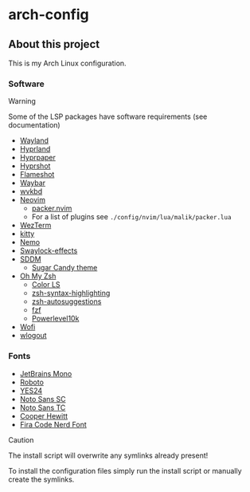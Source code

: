 # arch-config
## About this project
This is my Arch Linux configuration.

### Software

> [!WARNING]
> Some of the LSP packages have software requirements (see documentation)

- [Wayland](https://wayland.freedesktop.org/)
- [Hyprland](https://hyprland.org/)
- [Hyprpaper](https://github.com/hyprwm/hyprpaper)
- [Hyprshot](https://github.com/Gustash/Hyprshot)
- [Flameshot](https://github.com/flameshot-org/flameshot/releases)
- [Waybar](https://github.com/Alexays/Waybar)
- [wvkbd](https://github.com/jjsullivan5196/wvkbd)
- [Neovim](https://neovim.io/)
    - [packer.nvim](https://github.com/wbthomason/packer.nvim)
    - For a list of plugins see `./config/nvim/lua/malik/packer.lua`
- [WezTerm](https://wezfurlong.org/wezterm/)
- [kitty](https://sw.kovidgoyal.net/kitty/)
- [Nemo](https://github.com/linuxmint/nemo)
- [Swaylock-effects](https://github.com/mortie/swaylock-effects)
- [SDDM](https://github.com/sddm/sddm)
    - [Sugar Candy theme](https://github.com/Kangie/sddm-sugar-candy)
- [Oh My Zsh](https://ohmyz.sh/)
    - [Color LS](https://github.com/athityakumar/colorls)
    - [zsh-syntax-highlighting](https://github.com/zsh-users/zsh-syntax-highlighting)
    - [zsh-autosuggestions](https://github.com/zsh-users/zsh-autosuggestions)
    - [fzf](https://github.com/junegunn/fzf.git)
    - [Powerlevel10k](https://github.com/romkatv/powerlevel10k)
- [Wofi](https://sr.ht/~scoopta/wofi/)
- [wlogout](https://github.com/ArtsyMacaw/wlogout)

### Fonts
- [JetBrains Mono](https://www.jetbrains.com/lp/mono/)
- [Roboto](https://fonts.google.com/specimen/Roboto)
- [YES24](https://www.yes24.com/campaign/00_corp/2019/0930Yesfont.aspx)
- [Noto Sans SC](https://fonts.google.com/noto/specimen/Noto+Sans+SC)
- [Noto Sans TC](https://fonts.google.com/noto/specimen/Noto+Sans+TC)
- [Cooper Hewitt](https://www.cooperhewitt.org/open-source-at-cooper-hewitt/cooper-hewitt-the-typeface-by-chester-jenkins/)
- [Fira Code Nerd Font](https://github.com/ryanoasis/nerd-fonts/tree/master/patched-fonts/FiraCode)

> [!CAUTION]
> The install script will overwrite any symlinks already present!

To install the configuration files simply run the install script or manually create the symlinks.
